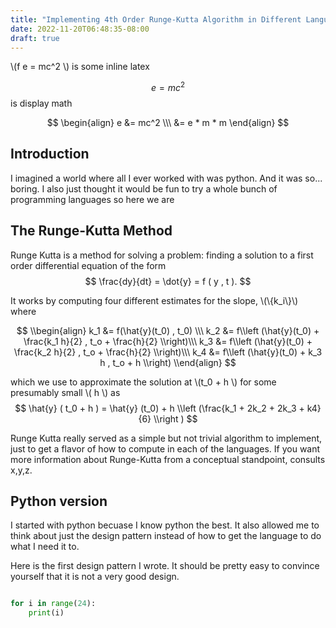 ```yaml
---
title: "Implementing 4th Order Runge-Kutta Algorithm in Different Languages"
date: 2022-11-20T06:48:35-08:00
draft: true
---
```

<script src = "https://cdnjs.cloudflare.com/ajax/libs/d3/5.15.0/d3.js"></script>
<script type="text/javascript"
  src="https://cdn.mathjax.org/mathjax/latest/MathJax.js?config=TeX-AMS-MML_HTMLorMML">
</script>

\\(f e = mc^2 \\) is some inline latex

$$
e = mc^2
$$
is display math

$$
\begin{align}
 e &= mc^2 \\\
 &= e * m * m 
\end{align}
$$

## Introduction

I imagined a world where all I ever worked with was python. And it was so... boring. 
I also just thought it would be fun to try a whole bunch of programming languages so here we are

## The Runge-Kutta Method

Runge Kutta is a method for solving a problem: finding a solution to a first order differential equation of the form
$$
\frac{dy}{dt} = \dot{y} = f ( y , t ).
$$

It works by computing four different estimates for the slope, \\(\\{k_i\\}\\) where

$$
\\begin{align}
k_1 &= f(\hat{y}(t_0) , t_0) \\\
k_2 &= f\\left (\hat{y}(t_0) + \frac{k_1 h}{2} , t_o + \frac{h}{2} \\right)\\\
k_3 &= f\\left (\hat{y}(t_0) + \frac{k_2 h}{2} , t_o + \frac{h}{2} \\right)\\\
k_4 &= f\\left (\hat{y}(t_0) + k_3 h , t_o + h \\right)
\\end{align}
$$

which we use to approximate the solution at \\(t_0 + h \\) for some presumably small \\( h \\) as
$$
\hat{y} ( t_0 + h ) = \hat{y} (t_0) + h \\left (\frac{k_1 + 2k_2 + 2k_3 + k4}{6} \\right )
$$

Runge Kutta really served as a simple but not trivial algorithm to implement, just to get a flavor of how to compute in each of the languages. 
If you want more information about Runge-Kutta from a conceptual standpoint, consults x,y,z.

## Python version

I started with python becuase I know python the best. 
It also allowed me to think about just the design pattern instead of how to get the language to do what I need it to.

Here is the first design pattern I wrote. 
It should be pretty easy to convince yourself that it is not a very good design.
```python

for i in range(24):
    print(i)

```
<script src="https://gist.github.com/cao826/b8407ae2a4ec6f5776194b9bf1af7a8f.js"></script>
